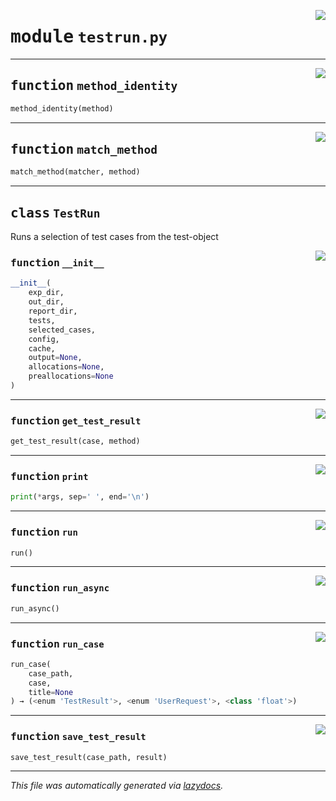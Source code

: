 <!-- markdownlint-disable -->

<a href="../booktest/testrun.py#L0"><img align="right" style="float:right;" src="https://img.shields.io/badge/-source-cccccc?style=flat-square"></a>

# <kbd>module</kbd> `testrun.py`





---

<a href="../booktest/testrun.py#L19"><img align="right" style="float:right;" src="https://img.shields.io/badge/-source-cccccc?style=flat-square"></a>

## <kbd>function</kbd> `method_identity`

```python
method_identity(method)
```






---

<a href="../booktest/testrun.py#L29"><img align="right" style="float:right;" src="https://img.shields.io/badge/-source-cccccc?style=flat-square"></a>

## <kbd>function</kbd> `match_method`

```python
match_method(matcher, method)
```






---

## <kbd>class</kbd> `TestRun`
Runs a selection of test cases from the test-object 

<a href="../booktest/testrun.py#L39"><img align="right" style="float:right;" src="https://img.shields.io/badge/-source-cccccc?style=flat-square"></a>

### <kbd>function</kbd> `__init__`

```python
__init__(
    exp_dir,
    out_dir,
    report_dir,
    tests,
    selected_cases,
    config,
    cache,
    output=None,
    allocations=None,
    preallocations=None
)
```








---

<a href="../booktest/testrun.py#L68"><img align="right" style="float:right;" src="https://img.shields.io/badge/-source-cccccc?style=flat-square"></a>

### <kbd>function</kbd> `get_test_result`

```python
get_test_result(case, method)
```





---

<a href="../booktest/testrun.py#L118"><img align="right" style="float:right;" src="https://img.shields.io/badge/-source-cccccc?style=flat-square"></a>

### <kbd>function</kbd> `print`

```python
print(*args, sep=' ', end='\n')
```





---

<a href="../booktest/testrun.py#L202"><img align="right" style="float:right;" src="https://img.shields.io/badge/-source-cccccc?style=flat-square"></a>

### <kbd>function</kbd> `run`

```python
run()
```





---

<a href="../booktest/testrun.py#L121"><img align="right" style="float:right;" src="https://img.shields.io/badge/-source-cccccc?style=flat-square"></a>

### <kbd>function</kbd> `run_async`

```python
run_async()
```





---

<a href="../booktest/testrun.py#L97"><img align="right" style="float:right;" src="https://img.shields.io/badge/-source-cccccc?style=flat-square"></a>

### <kbd>function</kbd> `run_case`

```python
run_case(
    case_path,
    case,
    title=None
) → (<enum 'TestResult'>, <enum 'UserRequest'>, <class 'float'>)
```





---

<a href="../booktest/testrun.py#L87"><img align="right" style="float:right;" src="https://img.shields.io/badge/-source-cccccc?style=flat-square"></a>

### <kbd>function</kbd> `save_test_result`

```python
save_test_result(case_path, result)
```








---

_This file was automatically generated via [lazydocs](https://github.com/ml-tooling/lazydocs)._
